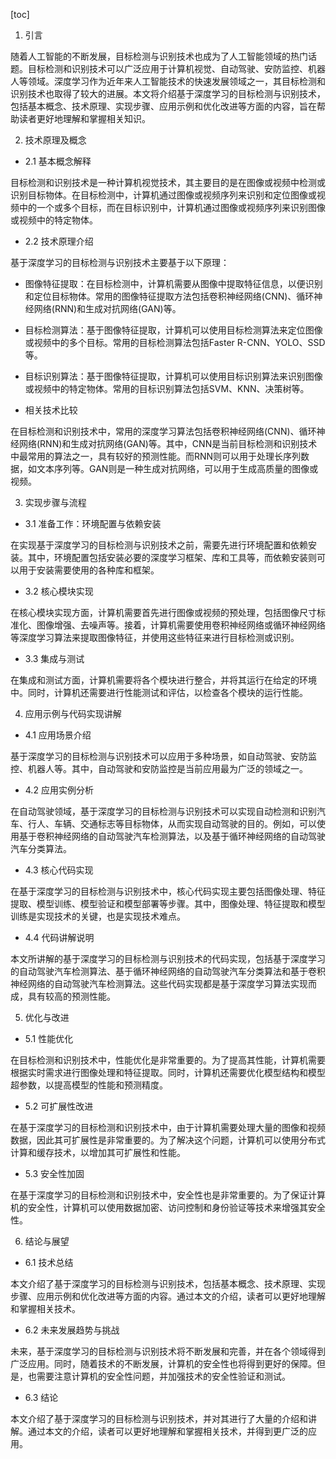 
[toc]                    
                
                
1. 引言

随着人工智能的不断发展，目标检测与识别技术也成为了人工智能领域的热门话题。目标检测和识别技术可以广泛应用于计算机视觉、自动驾驶、安防监控、机器人等领域。深度学习作为近年来人工智能技术的快速发展领域之一，其目标检测和识别技术也取得了较大的进展。本文将介绍基于深度学习的目标检测与识别技术，包括基本概念、技术原理、实现步骤、应用示例和优化改进等方面的内容，旨在帮助读者更好地理解和掌握相关知识。

2. 技术原理及概念

- 2.1 基本概念解释

目标检测和识别技术是一种计算机视觉技术，其主要目的是在图像或视频中检测或识别目标物体。在目标检测中，计算机通过图像或视频序列来识别和定位图像或视频中的一个或多个目标，而在目标识别中，计算机通过图像或视频序列来识别图像或视频中的特定物体。

- 2.2 技术原理介绍

基于深度学习的目标检测与识别技术主要基于以下原理：

- 图像特征提取：在目标检测中，计算机需要从图像中提取特征信息，以便识别和定位目标物体。常用的图像特征提取方法包括卷积神经网络(CNN)、循环神经网络(RNN)和生成对抗网络(GAN)等。
- 目标检测算法：基于图像特征提取，计算机可以使用目标检测算法来定位图像或视频中的多个目标。常用的目标检测算法包括Faster R-CNN、YOLO、SSD等。
- 目标识别算法：基于图像特征提取，计算机可以使用目标识别算法来识别图像或视频中的特定物体。常用的目标识别算法包括SVM、KNN、决策树等。

- 相关技术比较

在目标检测和识别技术中，常用的深度学习算法包括卷积神经网络(CNN)、循环神经网络(RNN)和生成对抗网络(GAN)等。其中，CNN是当前目标检测和识别技术中最常用的算法之一，具有较好的预测性能。而RNN则可以用于处理长序列数据，如文本序列等。GAN则是一种生成对抗网络，可以用于生成高质量的图像或视频。

3. 实现步骤与流程

- 3.1 准备工作：环境配置与依赖安装

在实现基于深度学习的目标检测与识别技术之前，需要先进行环境配置和依赖安装。其中，环境配置包括安装必要的深度学习框架、库和工具等，而依赖安装则可以用于安装需要使用的各种库和框架。

- 3.2 核心模块实现

在核心模块实现方面，计算机需要首先进行图像或视频的预处理，包括图像尺寸标准化、图像增强、去噪声等。接着，计算机需要使用卷积神经网络或循环神经网络等深度学习算法来提取图像特征，并使用这些特征来进行目标检测或识别。

- 3.3 集成与测试

在集成和测试方面，计算机需要将各个模块进行整合，并将其运行在给定的环境中。同时，计算机还需要进行性能测试和评估，以检查各个模块的运行性能。

4. 应用示例与代码实现讲解

- 4.1 应用场景介绍

基于深度学习的目标检测与识别技术可以应用于多种场景，如自动驾驶、安防监控、机器人等。其中，自动驾驶和安防监控是当前应用最为广泛的领域之一。

- 4.2 应用实例分析

在自动驾驶领域，基于深度学习的目标检测与识别技术可以实现自动检测和识别汽车、行人、车辆、交通标志等目标物体，从而实现自动驾驶的目的。例如，可以使用基于卷积神经网络的自动驾驶汽车检测算法，以及基于循环神经网络的自动驾驶汽车分类算法。

- 4.3 核心代码实现

在基于深度学习的目标检测与识别技术中，核心代码实现主要包括图像处理、特征提取、模型训练、模型验证和模型部署等步骤。其中，图像处理、特征提取和模型训练是实现技术的关键，也是实现技术难点。

- 4.4 代码讲解说明

本文所讲解的基于深度学习的目标检测与识别技术的代码实现，包括基于深度学习的自动驾驶汽车检测算法、基于循环神经网络的自动驾驶汽车分类算法和基于卷积神经网络的自动驾驶汽车检测算法。这些代码实现都是基于深度学习算法实现而成，具有较高的预测性能。

5. 优化与改进

- 5.1 性能优化

在目标检测和识别技术中，性能优化是非常重要的。为了提高其性能，计算机需要根据实时需求进行图像处理和特征提取。同时，计算机还需要优化模型结构和模型超参数，以提高模型的性能和预测精度。

- 5.2 可扩展性改进

在基于深度学习的目标检测和识别技术中，由于计算机需要处理大量的图像和视频数据，因此其可扩展性是非常重要的。为了解决这个问题，计算机可以使用分布式计算和缓存技术，以增加其可扩展性和性能。

- 5.3 安全性加固

在基于深度学习的目标检测和识别技术中，安全性也是非常重要的。为了保证计算机的安全性，计算机可以使用数据加密、访问控制和身份验证等技术来增强其安全性。

6. 结论与展望

- 6.1 技术总结

本文介绍了基于深度学习的目标检测与识别技术，包括基本概念、技术原理、实现步骤、应用示例和优化改进等方面的内容。通过本文的介绍，读者可以更好地理解和掌握相关技术。

- 6.2 未来发展趋势与挑战

未来，基于深度学习的目标检测与识别技术将不断发展和完善，并在各个领域得到广泛应用。同时，随着技术的不断发展，计算机的安全性也将得到更好的保障。但是，也需要注意计算机的安全性问题，并加强技术的安全性验证和测试。

- 6.3 结论

本文介绍了基于深度学习的目标检测与识别技术，并对其进行了大量的介绍和讲解。通过本文的介绍，读者可以更好地理解和掌握相关技术，并得到更广泛的应用。

